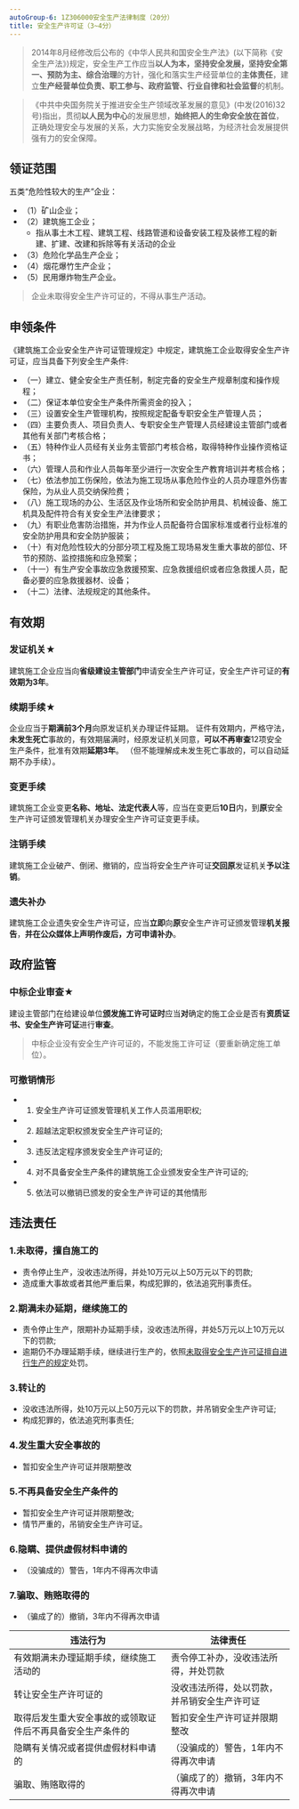 ```yaml
---
autoGroup-6: 1Z306000安全生产法律制度（20分）
title: 安全生产许可证（3~4分）
---
```

> 2014年8月经修改后公布的《中华人民共和国安全生产法》(以下简称《安全生产法》)规定，安全生产工作应当**以人为本，坚持安全发展，坚持安全第一、预防为主、综合治理**的方针，强化和落实生产经营单位的**主体责任**，建立**生产经营单位负责、职工参与、政府监管、行业自律和社会监督**的机制。

> 《中共中央国务院关于推进安全生产领域改革发展的意见》(中发(2016)32号)指出，贯彻**以人民为中心**的发展思想，**始终把人的生命安全放在首位**，正确处理安全与发展的关系，大力实施安全发展战略，为经济社会发展提供强有力的安全保障。

## 领证范围
五类“危险性较大的生产”企业：
- （1）矿山企业；
- （2）建筑施工企业；
    - 指从事土木工程、建筑工程、线路管道和设备安装工程及装修工程的新建、扩建、改建和拆除等有关活动的企业
- （3）危险化学品生产企业；
- （4）烟花爆竹生产企业；
- （5）民用爆炸物生产企业。
> 企业未取得安全生产许可证的，不得从事生产活动。

## 申领条件
《建筑施工企业安全生产许可证管理规定》中规定，建筑施工企业取得安全生产许可证，应当具备下列安全生产条件:
- （一）建立、健全安全生产责任制，制定完备的安全生产规章制度和操作规程；
- （二）保证本单位安全生产条件所需资金的投入；
- （三）设置安全生产管理机构，按照规定配备专职安全生产管理人员；
- （四）主要负责人、项目负责人、专职安全生产管理人员经建设主管部门或者其他有关部门考核合格；
- （五）特种作业人员经有关业务主管部门考核合格，取得特种作业操作资格证书；
- （六）管理人员和作业人员每年至少进行一次安全生产教育培训并考核合格；
- （七）依法参加工伤保险，依法为施工现场从事危险作业的人员办理意外伤害保险，为从业人员交纳保险费；
- （八）施工现场的办公、生活区及作业场所和安全防护用具、机械设备、施工机具及配件符合有关安全生产法律要求；
- （九）有职业危害防治措施，并为作业人员配备符合国家标准或者行业标准的安全防护用具和安全防护服装；
- （十）有对危险性较大的分部分项工程及施工现场易发生重大事故的部位、环节的预防、监控措施和应急预案；
- （十一）有生产安全事故应急救援预案、应急救援组织或者应急救援人员，配备必要的应急救援器材、设备；
- （十二）法律、法规规定的其他条件。

## 有效期
### 发证机关★
建筑施工企业应当向**省级建设主管部门**申请安全生产许可证，安全生产许可证的**有效期为3年**。

### 续期手续★
企业应当于**期满前3个月**向原发证机关办理证件延期。
证件有效期内，严格守法，**未发生死亡**事故的，有效期届满时，经原发证机关同意，**可以不再审查**12项安全生产条件，批准有效期**延期3年**。
（但不能理解成未发生死亡事故的，可以自动延期不办手续）。

### 变更手续
建筑施工企业变更**名称、地址、法定代表人**等，应当在变更后**10日**内，到**原**安全生产许可证颁发管理机关办理安全生产许可证变更手续。

### 注销手续
建筑施工企业破产、倒闭、撤销的，应当将安全生产许可证**交回原**发证机关**予以注销**。

### 遗失补办
建筑施工企业遗失安全生产许可证，应当**立即**向**原**安全生产许可证颁发管理**机关报告**，**并在公众媒体上声明作废后，方可申请补办**。

## 政府监管
### 中标企业审查★
建设主管部门在给建设单位**颁发施工许可证时**应当**对**确定的施工企业是否有**资质证书、安全生产许可证**进行**审查**。

> 中标企业没有安全生产许可证的，不能发施工许可证（要重新确定施工单位）。

### 可撤销情形
- 1. 安全生产许可证颁发管理机关工作人员滥用职权;
- 2. 超越法定职权颁发安全生产许可证的; 
- 3. 违反法定程序颁发安全生产许可证的; 
- 4. 对不具备安全生产条件的建筑施工企业颁发安全生产许可证的; 
- 5. 依法可以撤销已颁发的安全生产许可证的其他情形

## 违法责任
### 1.未取得，擅自施工的
- 责令停止生产，没收违法所得，并处10万元以上50万元以下的罚款;
- 造成重大事故或者其他严重后果，构成犯罪的，依法追究刑事责任。

### 2.期满未办延期，继续施工的
- 责令停止生产，限期补办延期手续，没收违法所得，并处5万元以上10万元以下的罚款;
- 逾期仍不办理延期手续，继续进行生产的，依照[未取得安全生产许可证擅自进行生产的规定](#未取得安全生产许可证擅自施工的)处罚。

### 3.转让的
- 没收违法所得，处10万元以上50万元以下的罚款，并吊销安全生产许可证;
- 构成犯罪的，依法追究刑事责任;

### 4.发生重大安全事故的
- 暂扣安全生产许可证并限期整改

### 5.不再具备安全生产条件的
- 暂扣安全生产许可证并限期整改;
- 情节严重的，吊销安全生产许可证。

### 6.隐瞒、提供虚假材料申请的
- （没骗成的）警告，1年内不得再次申请

### 7.骗取、贿赂取得的
- （骗成了的）撤销，3年内不得再次申请

| 违法行为 | 法律责任 | 
|---|---|
有效期满未办理延期手续，继续施工活动的	 |  责令停工补办，没收违法所得，并处罚款
转让安全生产许可证的                   | 没收违法所得，处以罚款，并吊销安全生产许可证
取得后发生重大安全事故的或领取证件后不再具备安全生产条件的   | 	暂扣安全生产许可证并限期整改
隐瞒有关情况或者提供虚假材料申请的 	    | （没骗成的）警告，1年内不得再次申请
骗取、贿赂取得的	                 | （骗成了的）撤销，3年内不得再次申请
